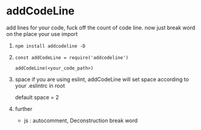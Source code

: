 # addCodeLine

add lines for your code, fuck off the count of code line. now just break word on the place your use import

1. ```npm install addcodeline -D```

2.  
    ```
    const addCodeLine = require('addcodeline')

    addCodeLine(<your_code_path>)
    ```

3. space
    if you are using eslint, addCodeLine will set space according to your .eslintrc in root

    default space = 2

4. further
    - js : autocomment, Deconstruction break word